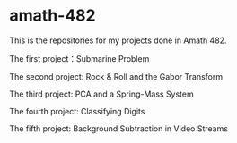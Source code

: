 # amath-482
This is the repositories for my projects done in Amath 482.

The first project：Submarine Problem

The second project: Rock & Roll and the Gabor Transform

The third project: PCA and a Spring-Mass System

The fourth project: Classifying Digits

The fifth project: Background Subtraction in Video Streams
